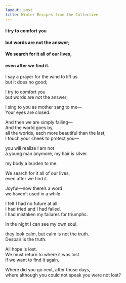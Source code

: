 ```yaml
---
layout: post
title: Winter Recipes from the Collective
---
```

#### I try to comfort you                                       
#### but words are not the answer;                  
####                  
#### We search for it all of our lives,          
#### even after we find it.         
<!-- more -->
I say a prayer for the wind to lift us                  
but it does no good;                       
                       
I try to comfort you                 
but words are not the answer;              

I sing to you as mother sang to me—                
Your eyes are closed.              

And then we are simply falling—                
And the world goes by,                  
all the worlds, each more beautiful than the last;                    
I touch your cheek to protect you—                      

you will realize I am not                          
a young man anymore, my hair is silver.                

my body a burden to me.         

We search for it all of our lives,             
even after we find it.            

Joyful—now there’s a word              
we haven’t used in a while.        

I felt I had no future at all.        
I had tried and I had failed.             
I had mistaken my failures for triumphs.             

In the night I can see my own soul.         

they look calm, but calm is not the truth.                   
Despair is the truth.                  

All hope is lost.                 
We must return to where it was lost          
if we want to find it again.             

Where did you go next, after those days,            
where although you could not speak you were not lost?                  



